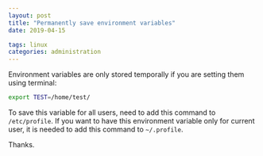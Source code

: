 ```yaml
---
layout: post
title: "Permanently save environment variables"
date: 2019-04-15

tags: linux
categories: administration
---
```

Environment variables are only stored temporally if you are setting them using terminal:

```bash
export TEST=/home/test/
```

To save this variable for all users, need to add this command to `/etc/profile`. If you want to have this environment variable only for current user, it is needed to add this command to `~/.profile`.

Thanks.